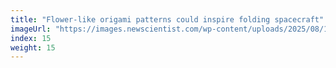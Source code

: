 ```yaml
---
title: "Flower-like origami patterns could inspire folding spacecraft"
imageUrl: "https://images.newscientist.com/wp-content/uploads/2025/08/19162152/SEI_262644268.jpg?width=788"
index: 15
weight: 15
---
```

